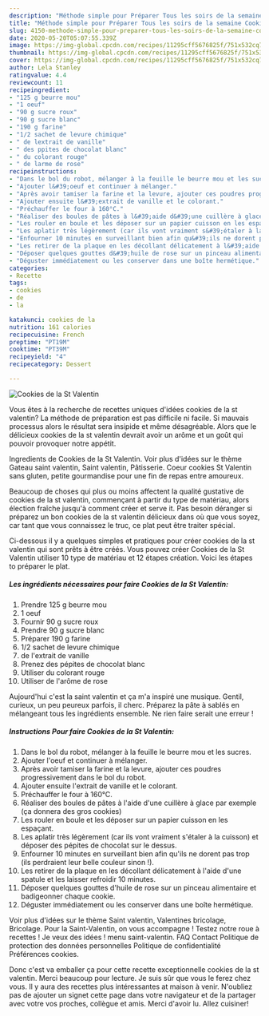 ```yaml
---
description: "Méthode simple pour Préparer Tous les soirs de la semaine Cookies de la St Valentin"
title: "Méthode simple pour Préparer Tous les soirs de la semaine Cookies de la St Valentin"
slug: 4150-methode-simple-pour-preparer-tous-les-soirs-de-la-semaine-cookies-de-la-st-valentin
date: 2020-05-20T05:07:55.339Z
image: https://img-global.cpcdn.com/recipes/11295cff5676825f/751x532cq70/cookies-de-la-st-valentin-photo-principale-de-la-recette.jpg
thumbnail: https://img-global.cpcdn.com/recipes/11295cff5676825f/751x532cq70/cookies-de-la-st-valentin-photo-principale-de-la-recette.jpg
cover: https://img-global.cpcdn.com/recipes/11295cff5676825f/751x532cq70/cookies-de-la-st-valentin-photo-principale-de-la-recette.jpg
author: Lela Stanley
ratingvalue: 4.4
reviewcount: 11
recipeingredient:
- "125 g beurre mou"
- "1 oeuf"
- "90 g sucre roux"
- "90 g sucre blanc"
- "190 g farine"
- "1/2 sachet de levure chimique"
- " de lextrait de vanille"
- " des ppites de chocolat blanc"
- " du colorant rouge"
- " de larme de rose"
recipeinstructions:
- "Dans le bol du robot, mélanger à la feuille le beurre mou et les sucres."
- "Ajouter l&#39;oeuf et continuer à mélanger."
- "Après avoir tamiser la farine et la levure, ajouter ces poudres progressivement dans le bol du robot."
- "Ajouter ensuite l&#39;extrait de vanille et le colorant."
- "Préchauffer le four à 160°C."
- "Réaliser des boules de pâtes à l&#39;aide d&#39;une cuillère à glace par exemple (ça donnera des gros cookies)"
- "Les rouler en boule et les déposer sur un papier cuisson en les espaçant."
- "Les aplatir très légèrement (car ils vont vraiment s&#39;étaler à la cuisson) et déposer des pépites de chocolat sur le dessus."
- "Enfourner 10 minutes en surveillant bien afin qu&#39;ils ne dorent pas trop (ils perdraient leur belle couleur sinon !)."
- "Les retirer de la plaque en les décollant délicatement à l&#39;aide d&#39;une spatule et les laisser refroidir 10 minutes."
- "Déposer quelques gouttes d&#39;huile de rose sur un pinceau alimentaire et badigeonner chaque cookie."
- "Déguster immédiatement ou les conserver dans une boîte hermétique."
categories:
- Recette
tags:
- cookies
- de
- la

katakunci: cookies de la 
nutrition: 161 calories
recipecuisine: French
preptime: "PT19M"
cooktime: "PT39M"
recipeyield: "4"
recipecategory: Dessert

---
```



![Cookies de la St Valentin](https://img-global.cpcdn.com/recipes/11295cff5676825f/751x532cq70/cookies-de-la-st-valentin-photo-principale-de-la-recette.jpg)

Vous êtes à la recherche de recettes uniques d'idées cookies de la st valentin? La méthode de préparation est pas difficile ni facile. Si mauvais processus alors le résultat sera insipide et même désagréable. Alors que le délicieux cookies de la st valentin devrait avoir un arôme et un goût qui pouvoir provoquer notre appétit.

Ingredients de Cookies de la St Valentin. Voir plus d&#39;idées sur le thème Gateau saint valentin, Saint valentin, Pâtisserie. Coeur cookies St Valentin sans gluten, petite gourmandise pour une fin de repas entre amoureux.

Beaucoup de choses qui plus ou moins affectent la qualité gustative de cookies de la st valentin, commençant à partir du type de matériau, alors élection fraîche jusqu'à comment créer et serve it. Pas besoin déranger si préparez un bon cookies de la st valentin délicieux dans où que vous soyez, car tant que vous connaissez le truc, ce plat peut être traiter spécial.


Ci-dessous il y a quelques simples et pratiques pour créer cookies de la st valentin qui sont prêts à être créés. Vous pouvez créer Cookies de la St Valentin utiliser 10 type de matériau et 12 étapes création. Voici les étapes to préparer le plat.

<!--inarticleads1-->

##### Les ingrédients nécessaires pour faire Cookies de la St Valentin:

1. Prendre 125 g beurre mou
1.  1 oeuf
1. Fournir 90 g sucre roux
1. Prendre 90 g sucre blanc
1. Préparer 190 g farine
1.  1/2 sachet de levure chimique
1.   de l&#39;extrait de vanille
1. Prenez  des pépites de chocolat blanc
1. Utiliser  du colorant rouge
1. Utiliser  de l&#39;arôme de rose


Aujourd&#39;hui c&#39;est la saint valentin et ça m&#39;a inspiré une musique. Gentil, curieux, un peu peureux parfois, il cherc. Préparez la pâte à sablés en mélangeant tous les ingrédients ensemble. Ne rien faire serait une erreur ! 

<!--inarticleads2-->

##### Instructions Pour faire Cookies de la St Valentin:

1. Dans le bol du robot, mélanger à la feuille le beurre mou et les sucres.
1. Ajouter l&#39;oeuf et continuer à mélanger.
1. Après avoir tamiser la farine et la levure, ajouter ces poudres progressivement dans le bol du robot.
1. Ajouter ensuite l&#39;extrait de vanille et le colorant.
1. Préchauffer le four à 160°C.
1. Réaliser des boules de pâtes à l&#39;aide d&#39;une cuillère à glace par exemple (ça donnera des gros cookies)
1. Les rouler en boule et les déposer sur un papier cuisson en les espaçant.
1. Les aplatir très légèrement (car ils vont vraiment s&#39;étaler à la cuisson) et déposer des pépites de chocolat sur le dessus.
1. Enfourner 10 minutes en surveillant bien afin qu&#39;ils ne dorent pas trop (ils perdraient leur belle couleur sinon !).
1. Les retirer de la plaque en les décollant délicatement à l&#39;aide d&#39;une spatule et les laisser refroidir 10 minutes.
1. Déposer quelques gouttes d&#39;huile de rose sur un pinceau alimentaire et badigeonner chaque cookie.
1. Déguster immédiatement ou les conserver dans une boîte hermétique.


Voir plus d&#39;idées sur le thème Saint valentin, Valentines bricolage, Bricolage. Pour la Saint-Valentin, on vous accompagne ! Testez notre roue à recettes ! Je veux des idées ! menu saint-valentin. FAQ Contact Politique de protection des données personnelles Politique de confidentialité Préférences cookies. 


Donc c'est va emballer ça pour cette recette exceptionnelle cookies de la st valentin. Merci beaucoup pour lecture. Je suis sûr que vous le ferez chez vous. Il y aura des recettes plus  intéressantes at maison à venir. N'oubliez pas de ajouter un signet cette page dans votre navigateur et de la partager avec votre vos proches, collègue et amis. Merci d'avoir lu. Allez cuisiner!
